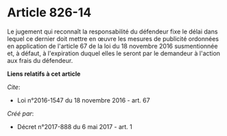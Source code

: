 # Article 826-14

Le jugement qui reconnaît la responsabilité du défendeur fixe le délai dans lequel ce dernier doit mettre en œuvre les
mesures de publicité ordonnées en application de l'article 67 de la loi du 18 novembre 2016 susmentionnée et, à défaut, à
l'expiration duquel elles le seront par le demandeur à l'action aux frais du défendeur.

**Liens relatifs à cet article**

_Cite_:

  - Loi n°2016-1547 du 18 novembre 2016 - art. 67

_Créé par_:

  - Décret n°2017-888 du 6 mai 2017 - art. 1
